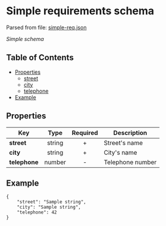 # __Simple requirements schema__
Parsed from file: [simple-req.json](https://github.com/McCastles/JMC/blob/master/examples/simple/simple-req.json)

_Simple schema_
## Table of Contents
* [Properties](#properties)
	* [street](#properties)
	* [city](#properties)
	* [telephone](#properties)
* [Example](#example)
## __Properties__

|Key|Type|Required|Description|
|-|:-:|:-:|-|
|__street__|string|+|Street's name|
|__city__|string|+|City's name|
|__telephone__|number|-|Telephone number|
## __Example__
```
{
    "street": "Sample string",
    "city": "Sample string",
    "telephone": 42
}
```